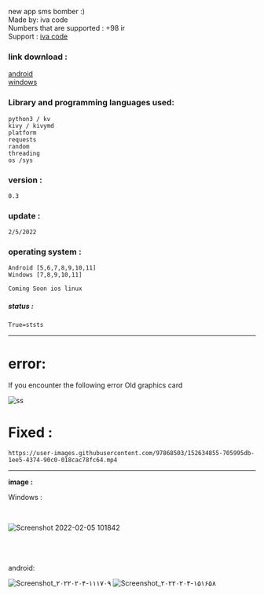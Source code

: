  new app sms bomber :) <br>
 Made by: iva code <br>
 Numbers that are supported : +98 ir <br>
 Support : <a href="https://t.me/iva_code">iva code</a> <br>
 
 
### link download :
<a href="https://s21.picofile.com/file/8447406476/apk.rar.html" target="_blank">android</a> <br>
<a href="https://s20.picofile.com/file/8447406218/main.exe.html" target="_blank">windows</a>
    
    
    
### Library and programming languages used:
    python3 / kv
    kivy / kivymd 
    platform
    requests
    random
    threading
    os /sys


### version :
    0.3


### update :
    2/5/2022

### operating system :
    Android [5,6,7,8,9,10,11]
    Windows [7,8,9,10,11]
    
    Coming Soon ios linux

##### status :
    True=ststs


<hr>

# error:
If you encounter the following error
Old graphics card



![ss](https://user-images.githubusercontent.com/97868503/152633257-8bfbcfec-2e68-4ee1-b5b0-5c13da24c117.png)



# Fixed :
    https://user-images.githubusercontent.com/97868503/152634855-705995db-1ee5-4374-90c0-018cac78fc64.mp4


<hr>
 
 
<b>image :</b>


Windows :

<br>


![Screenshot 2022-02-05 101842](https://user-images.githubusercontent.com/97868503/152632477-2b7d4eff-259c-44bb-85bc-74e1407cbd2a.png)




<br>
<br>
<br>
android:

<br>

![Screenshot_۲۰۲۲۰۲۰۴-۱۱۱۷۰۹](https://user-images.githubusercontent.com/97868503/152632491-618581f1-2dd0-45c6-951c-1cf2c05af0bf.png)
![Screenshot_۲۰۲۲۰۲۰۴-۱۵۱۶۵۸](https://user-images.githubusercontent.com/97868503/152632492-28cc5d06-9c78-4038-9ccb-f37737e0f652.png)



